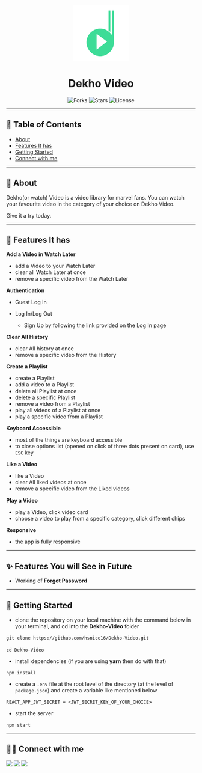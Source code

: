 <div align="center">

<img alt="dekho video logo" src="public/logo.svg" width="150px" height="150px" />

# Dekho Video

![Forks](https://img.shields.io/github/forks/hsnice16/Dekho-Video)
![Stars](https://img.shields.io/github/stars/hsnice16/Dekho-Video)
![License](https://img.shields.io/github/license/hsnice16/Dekho-Video)

</div>

---

## 📕 Table of Contents

- [About](#-about)
- [Features It has](#-features-it-has)
- [Getting Started](#-getting-started)
- [Connect with me](#-connect-with-me)

---

## 📖 About

Dekho(or watch) Video is a video library for marvel fans. You can watch your favourite video in the category of your choice on Dekho Video.

Give it a try today.

---

## 🚀 Features It has

**Add a Video in Watch Later**

- add a Video to your Watch Later
- clear all Watch Later at once
- remove a specific video from the Watch Later

**Authentication**

- Guest Log In
- Log In/Log Out

  - Sign Up by following the link provided on the Log In page

**Clear All History**

- clear All history at once
- remove a specific video from the History

**Create a Playlist**

- create a Playlist
- add a video to a Playlist
- delete all Playlist at once
- delete a specific Playlist
- remove a video from a Playlist
- play all videos of a Playlist at once
- play a specific video from a Playlist

**Keyboard Accessible**

- most of the things are keyboard accessible
- to close options list (opened on click of three dots present on card), use `ESC` key

**Like a Video**

- like a Video
- clear All liked videos at once
- remove a specific video from the Liked videos

**Play a Video**

- play a Video, click video card
- choose a video to play from a specific category, click different chips

**Responsive**

- the app is fully responsive

---

## ✨ Features You will See in Future

- Working of **Forgot Password**

---

## 🔌 Getting Started

- clone the repository on your local machine with the command below in your terminal, and cd into the **Dekho-Video** folder

```
git clone https://github.com/hsnice16/Dekho-Video.git

cd Dekho-Video
```

- install dependencies (if you are using **yarn** then do with that)

```
npm install
```

- create a `.env` file at the root level of the directory (at the level of `package.json`) and create a variable like mentioned below

```
REACT_APP_JWT_SECRET = <JWT_SECRET_KEY_OF_YOUR_CHOICE>
```

- start the server

```
npm start
```

---

## 👨‍💻 Connect with me

<a href="https://twitter.com/hsnice16"><img src="https://img.shields.io/badge/Twitter-1DA1F2?style=for-the-badge&logo=twitter&logoColor=white"/></a>
<a href="https://www.linkedin.com/in/hsnice16/"><img src="https://img.shields.io/badge/LinkedIn-0077B5?style=for-the-badge&logo=linkedin&logoColor=white"/></a>
<a href="https://www.instagram.com/hsnice16/"><img src="https://img.shields.io/badge/Instagram-E4405F?style=for-the-badge&logo=instagram&logoColor=white"/></a>
